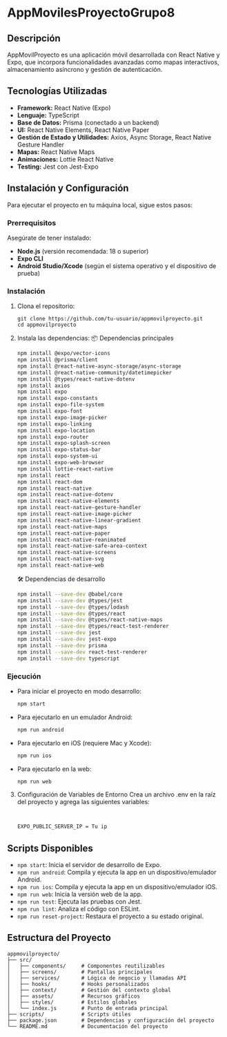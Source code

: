 # AppMovilesProyectoGrupo8

## Descripción
AppMovilProyecto es una aplicación móvil desarrollada con React Native y Expo, que incorpora funcionalidades avanzadas como mapas interactivos, almacenamiento asíncrono y gestión de autenticación.

## Tecnologías Utilizadas

- **Framework:** React Native (Expo)
- **Lenguaje:** TypeScript
- **Base de Datos:** Prisma (conectado a un backend)
- **UI:** React Native Elements, React Native Paper
- **Gestión de Estado y Utilidades:** Axios, Async Storage, React Native Gesture Handler
- **Mapas:** React Native Maps
- **Animaciones:** Lottie React Native
- **Testing:** Jest con Jest-Expo

## Instalación y Configuración

Para ejecutar el proyecto en tu máquina local, sigue estos pasos:

### Prerrequisitos
Asegúrate de tener instalado:
- **Node.js** (versión recomendada: 18 o superior)
- **Expo CLI**
- **Android Studio/Xcode** (según el sistema operativo y el dispositivo de prueba)

### Instalación
1. Clona el repositorio:
   ```
   git clone https://github.com/tu-usuario/appmovilproyecto.git
   cd appmovilproyecto
   ```
2. Instala las dependencias:
 📦 Dependencias principales
   ```bash
   npm install @expo/vector-icons
   npm install @prisma/client
   npm install @react-native-async-storage/async-storage
   npm install @react-native-community/datetimepicker
   npm install @types/react-native-dotenv
   npm install axios
   npm install expo
   npm install expo-constants
   npm install expo-file-system
   npm install expo-font
   npm install expo-image-picker
   npm install expo-linking
   npm install expo-location
   npm install expo-router
   npm install expo-splash-screen
   npm install expo-status-bar
   npm install expo-system-ui
   npm install expo-web-browser
   npm install lottie-react-native
   npm install react
   npm install react-dom
   npm install react-native
   npm install react-native-dotenv
   npm install react-native-elements
   npm install react-native-gesture-handler
   npm install react-native-image-picker
   npm install react-native-linear-gradient
   npm install react-native-maps
   npm install react-native-paper
   npm install react-native-reanimated
   npm install react-native-safe-area-context
   npm install react-native-screens
   npm install react-native-svg
   npm install react-native-web
   ```

   🛠 Dependencias de desarrollo
   ```bash
   npm install --save-dev @babel/core
   npm install --save-dev @types/jest
   npm install --save-dev @types/lodash
   npm install --save-dev @types/react
   npm install --save-dev @types/react-native-maps
   npm install --save-dev @types/react-test-renderer
   npm install --save-dev jest
   npm install --save-dev jest-expo
   npm install --save-dev prisma
   npm install --save-dev react-test-renderer
   npm install --save-dev typescript
   ```
   

### Ejecución
- Para iniciar el proyecto en modo desarrollo:
  ```bash
  npm start
  ```
- Para ejecutarlo en un emulador Android:
  ```bash
  npm run android
  ```
- Para ejecutarlo en iOS (requiere Mac y Xcode):
  ```bash
  npm run ios
  ```
- Para ejecutarlo en la web:
  ```bash
  npm run web
  ```

3. Configuración de Variables de Entorno
   Crea un archivo .env en la raíz del proyecto y agrega las siguientes variables:
   ```bash
   

   EXPO_PUBLIC_SERVER_IP = Tu ip

   ```


## Scripts Disponibles

- `npm start`: Inicia el servidor de desarrollo de Expo.
- `npm run android`: Compila y ejecuta la app en un dispositivo/emulador Android.
- `npm run ios`: Compila y ejecuta la app en un dispositivo/emulador iOS.
- `npm run web`: Inicia la versión web de la app.
- `npm run test`: Ejecuta las pruebas con Jest.
- `npm run lint`: Analiza el código con ESLint.
- `npm run reset-project`: Restaura el proyecto a su estado original.

## Estructura del Proyecto
```
appmovilproyecto/
├── src/
│   ├── components/     # Componentes reutilizables
│   ├── screens/        # Pantallas principales
│   ├── services/       # Lógica de negocio y llamadas API
│   ├── hooks/          # Hooks personalizados
│   ├── context/        # Gestión del contexto global
│   ├── assets/         # Recursos gráficos
│   ├── styles/         # Estilos globales
│   └── index.js        # Punto de entrada principal
├── scripts/            # Scripts útiles
├── package.json        # Dependencias y configuración del proyecto
└── README.md           # Documentación del proyecto
```

